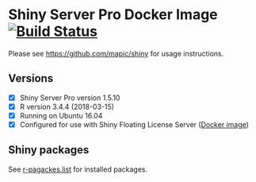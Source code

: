 # Shiny Server Pro Docker Image [![Build Status](https://travis-ci.org/mapic/shiny-server-pro.docker.svg?branch=master)](https://travis-ci.org/mapic/shiny-server-pro.docker)

Please see https://github.com/mapic/shiny for usage instructions.

## Versions
- [x] Shiny Server Pro version 1.5.10
- [x] R version 3.4.4 (2018-03-15)
- [x] Running on Ubuntu 16.04
- [x] Configured for use with Shiny Floating License Server ([Docker image](https://github.com/mapic/shiny-floating-license-server.docker))

## Shiny packages
See [r-pagackes.list](https://github.com/mapic/shiny-server-pro.docker/blob/master/r-packages.list) for installed packages.